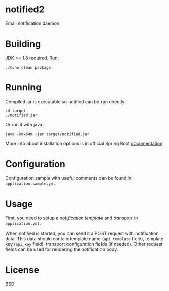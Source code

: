 notified2
=========

Email notification daemon.

Building
========

JDK >= 1.8 required. Run:

    ./mvnw clean package
    
Running
=======

Compiled jar is executable so notified can be run directly:

    cd target
    ./notified.jar
    
Or run it with java:

    java -Xmx64m -jar target/notified.jar  

More info about installation options is in official Spring Boot 
[documentation](http://docs.spring.io/spring-boot/docs/1.5.4.RELEASE/reference/htmlsingle/#deployment-install).

Configuration
=============

Configuration sample with useful comments can be found in `application.sample.yml`.

Usage
=====

First, you need to setup a *notification template* and *transport* in `application.yml`.

When notified is started, you can send it a POST request with notification data. This data should contain template name
(`api_template` field), template key (`api_key` field), transport configuration fields (if needed). Other request
fields can be used for rendering the notification body.

License
=======

BSD
